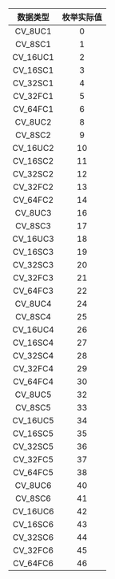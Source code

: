 |数据类型 |枚举实际值|
|:-----:|:-----------:|
|CV_8UC1 |0|
|CV_8SC1 |1|
|CV_16UC1 |2|
|CV_16SC1 |3|
|CV_32SC1 |4|
|CV_32FC1 |5|
|CV_64FC1 |6|
|CV_8UC2 |8|
|CV_8SC2 |9|
|CV_16UC2 |10|
|CV_16SC2 |11|
|CV_32SC2 |12|
|CV_32FC2 |13|
|CV_64FC2 |14|
|CV_8UC3 |16|
|CV_8SC3 |17|
|CV_16UC3 |18|
|CV_16SC3 |19|
|CV_32SC3 |20|
|CV_32FC3 |21|
|CV_64FC3 |22|
|CV_8UC4 |24|
|CV_8SC4 |25|
|CV_16UC4 |26|
|CV_16SC4 |27|
|CV_32SC4 |28|
|CV_32FC4 |29|
|CV_64FC4 |30|
|CV_8UC5 |32|
|CV_8SC5 |33|
|CV_16UC5 |34|
|CV_16SC5 |35|
|CV_32SC5 |36|
|CV_32FC5 |37|
|CV_64FC5 |38|
|CV_8UC6 |40|
|CV_8SC6 |41|
|CV_16UC6 |42|
|CV_16SC6 |43|
|CV_32SC6 |44|
|CV_32FC6 |45|
|CV_64FC6 |46|
